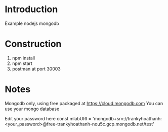 # Introduction 
Example nodejs mongodb

# Construction
1. npm install
2. npm start
3. postman at port 30003

# Notes
Mongodb only, using free packaged at https://cloud.mongodb.com
You can use your mongo database

Edit your password here
const mlabURI = 'mongodb+srv://trankyhoathanh:<your_password>@free-trankyhoathanh-nou5c.gcp.mongodb.net/test'
